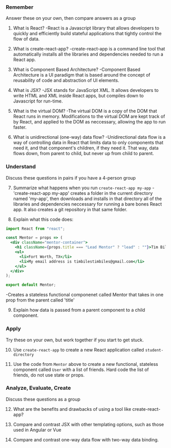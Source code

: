 ### Remember

Answer these on your own, then compare answers as a group

1.  What is React?
  -React is a Javascript library that allows developers to quickly and efficiently build stateful applications that tightly control the flow of data.

2.  What is create-react-app?
  -create-react-app is a command line tool that automatically installs all the libraries and dependencies needed to run a React app.
  
3.  What is Component Based Architecture?
  -Component Based Architecture is a UI paradigm that is based around the concept of reusability of code and abstraction of UI elements.
  
4.  What is JSX?
  -JSX stands for JavaScript XML.  It allows developers to write HTML and XML inside React apps, but compiles down to Javascript for run-time.

5.  What is the virtual DOM?
  -The virtual DOM is a copy of the DOM that React runs in memory.  Modifications to the virtual DOM are kept track of by React, and applied to the DOM as neccessary, allowing the app to run faster.

6.  What is unidirectional (one-way) data flow?
  -Unidirectional data flow is a way of controlling data in React that limits data to only components that need it, and that component's children, if they need it.  That way, data flows down, from parent to child, but never up from child to parent.

### Understand

Discuss these questions in pairs if you have a 4-person group

7.  Summarize what happens when you run `create-react-app my-app`
  -'create-react-app my-app' creates a folder in the current directory named 'my-app', then downloads and installs in that directory all of the libraries and dependencies neccessary for running a bare bones React app.  It also creates a git repository in that same folder.

8.  Explain what this code does:

```jsx
import React from "react";

const Mentor = props => (
  <div className="mentor-container">
    <h1 className={props.title === "Lead Mentor" ? "lead" : ""}>Tim Biles</h1>
    <ul>
      <li>Fort Worth, TX</li>
      <li>My email address is timbilestimbiles@gmail.com</li>
    </ul>
  </div>
);

export default Mentor;
```
  -Creates a stateless functional componenet called Mentor that takes in one prop from the parent called 'title'

9.  Explain how data is passed from a parent component to a child component.

### Apply

Try these on your own, but work together if you start to get stuck.

10.  Use `create-react-app` to create a new React application called `student-directory`

11.  Use the code from `Mentor` above to create a new functional, stateless component called `User` with a list of friends. Hard code the list of friends, do not use state or props.

### Analyze, Evaluate, Create

Discuss these questions as a group

12. What are the benefits and drawbacks of using a tool like create-react-app?

13. Compare and contrast JSX with other templating options, such as those used in Angular or Vue

14. Compare and contrast one-way data flow with two-way data binding.
